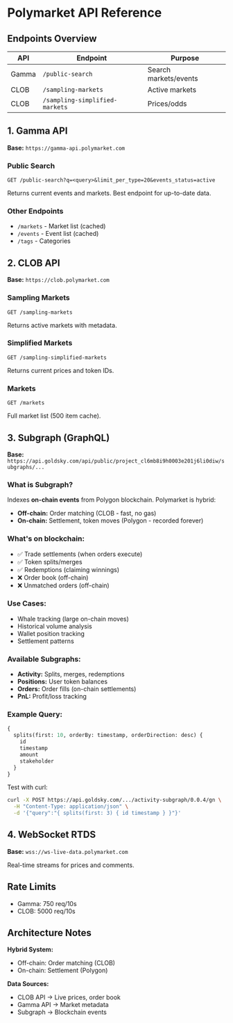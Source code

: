 # Polymarket API Reference

## Endpoints Overview

| API | Endpoint | Purpose |
|-----|----------|---------|
| Gamma | `/public-search` | Search markets/events |
| CLOB | `/sampling-markets` | Active markets |
| CLOB | `/sampling-simplified-markets` | Prices/odds |

## 1. Gamma API

**Base:** `https://gamma-api.polymarket.com`

### Public Search
```
GET /public-search?q=<query>&limit_per_type=20&events_status=active
```

Returns current events and markets. Best endpoint for up-to-date data.

### Other Endpoints
- `/markets` - Market list (cached)
- `/events` - Event list (cached)
- `/tags` - Categories

## 2. CLOB API

**Base:** `https://clob.polymarket.com`

### Sampling Markets
```
GET /sampling-markets
```

Returns active markets with metadata.

### Simplified Markets
```
GET /sampling-simplified-markets
```

Returns current prices and token IDs.

### Markets
```
GET /markets
```

Full market list (500 item cache).

## 3. Subgraph (GraphQL)

**Base:** `https://api.goldsky.com/api/public/project_cl6mb8i9h0003e201j6li0diw/subgraphs/...`

### What is Subgraph?

Indexes **on-chain events** from Polygon blockchain. Polymarket is hybrid:
- **Off-chain:** Order matching (CLOB - fast, no gas)
- **On-chain:** Settlement, token moves (Polygon - recorded forever)

### What's on blockchain:
- ✅ Trade settlements (when orders execute)
- ✅ Token splits/merges
- ✅ Redemptions (claiming winnings)
- ❌ Order book (off-chain)
- ❌ Unmatched orders (off-chain)

### Use Cases:
- Whale tracking (large on-chain moves)
- Historical volume analysis
- Wallet position tracking
- Settlement patterns

### Available Subgraphs:
- **Activity:** Splits, merges, redemptions
- **Positions:** User token balances
- **Orders:** Order fills (on-chain settlements)
- **PnL:** Profit/loss tracking

### Example Query:
```graphql
{
  splits(first: 10, orderBy: timestamp, orderDirection: desc) {
    id
    timestamp
    amount
    stakeholder
  }
}
```

Test with curl:
```bash
curl -X POST https://api.goldsky.com/.../activity-subgraph/0.0.4/gn \
  -H "Content-Type: application/json" \
  -d '{"query":"{ splits(first: 3) { id timestamp } }"}'
```

## 4. WebSocket RTDS

**Base:** `wss://ws-live-data.polymarket.com`

Real-time streams for prices and comments.

## Rate Limits

- Gamma: 750 req/10s
- CLOB: 5000 req/10s

## Architecture Notes

**Hybrid System:**
- Off-chain: Order matching (CLOB)
- On-chain: Settlement (Polygon)

**Data Sources:**
- CLOB API → Live prices, order book
- Gamma API → Market metadata
- Subgraph → Blockchain events

